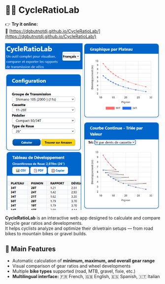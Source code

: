 # 🚴‍♀️ CycleRatioLab

👉 **Try it online:**  
🔗 [https://dgbutnotdj.github.io/CycleRatioLab/](https://dgbutnotdj.github.io/CycleRatioLab/)

![CycleRatioLab Preview](social-preview.png)

**CycleRatioLab** is an interactive web app designed to calculate and compare bicycle gear ratios and developments.  
It helps cyclists analyze and optimize their drivetrain setups — from road bikes to mountain bikes or gravel builds.

## 🧭 Main Features

- Automatic calculation of **minimum, maximum, and overall gear range**  
- Visual comparison of gear ratios and wheel developments  
- Multiple **bike types** supported (road, MTB, gravel, fixie, etc.)  
- **Multilingual interface:** 🇫🇷 French, 🇬🇧 English, 🇪🇸 Spanish, 🇮🇹 Italian  
